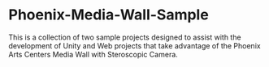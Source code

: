 # Phoenix-Media-Wall-Sample
This is a collection of two sample projects designed to assist with the development of Unity and Web projects that take advantage of the Phoenix  Arts Centers Media Wall with Steroscopic Camera. 
